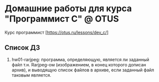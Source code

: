 # Домашние работы для курса "Программист C" @ OTUS
Курс программист [https://otus.ru/lessons/dev_c/] 

## Список ДЗ
  1. hw01-rarjpeg: программа, определяющую, является ли заданный файл т.н. Rarjpeg-ом (изображением, в конец которого дописан архив), и выводящую список файлов в архиве, если заданный файл таковым является.
